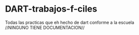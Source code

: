 # DART-trabajos-f-ciles
Todas las practicas que eh hecho de dart conforme a la escuela
//NINGUNO TIENE DOCUMENTACION//
